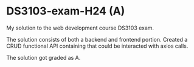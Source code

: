 # DS3103-exam-H24 (A)
My solution to the web development course DS3103 exam.

The solution consists of both a backend and frontend portion.
Created a CRUD functional API containing that could be interacted with axios calls. 

The solution got graded as A. 
